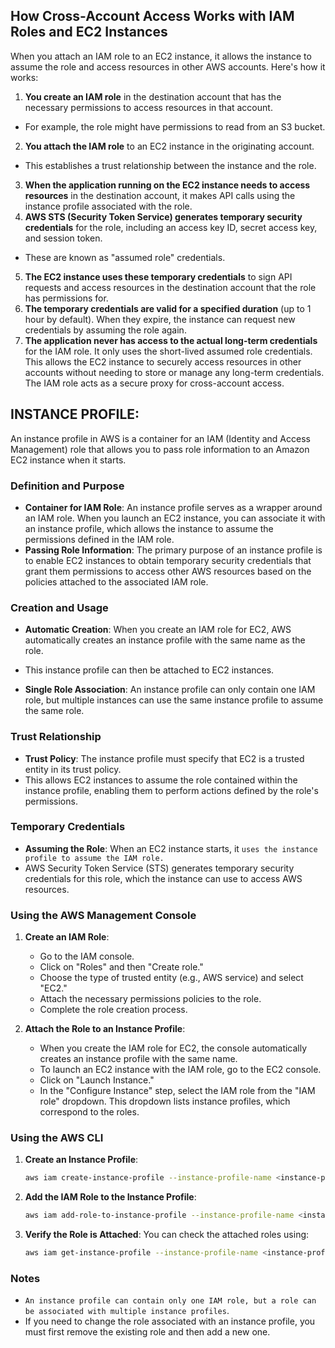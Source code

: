## How Cross-Account Access Works with IAM Roles and EC2 Instances

When you attach an IAM role to an EC2 instance, it allows the instance to assume the role and access resources in other AWS accounts. Here's how it works:

1. **You create an IAM role** in the destination account that has the necessary permissions to access resources in that account. 
- For example, the role might have permissions to read from an S3 bucket.
2. **You attach the IAM role** to an EC2 instance in the originating account. 
- This establishes a trust relationship between the instance and the role.
3. **When the application running on the EC2 instance needs to access resources** in the destination account, it makes API calls using the instance profile associated with the role.
4. **AWS STS (Security Token Service) generates temporary security credentials** for the role, including an access key ID, secret access key, and session token. 
- These are known as "assumed role" credentials.
5. **The EC2 instance uses these temporary credentials** to sign API requests and access resources in the destination account that the role has permissions for.
6. **The temporary credentials are valid for a specified duration** (up to 1 hour by default). When they expire, the instance can request new credentials by assuming the role again.
7. **The application never has access to the actual long-term credentials** for the IAM role. It only uses the short-lived assumed role credentials.
This allows the EC2 instance to securely access resources in other accounts without needing to store or manage any long-term credentials. The IAM role acts as a secure proxy for cross-account access.

## INSTANCE PROFILE:
An instance profile in AWS is a container for an IAM (Identity and Access Management) role that allows you to pass role information to an Amazon EC2 instance when it starts. 

### Definition and Purpose
- **Container for IAM Role**: An instance profile serves as a wrapper around an IAM role. When you launch an EC2 instance, you can associate it with an instance profile, which allows the instance to assume the permissions defined in the IAM role.
- **Passing Role Information**: The primary purpose of an instance profile is to enable EC2 instances to obtain temporary security credentials that grant them permissions to access other AWS resources based on the policies attached to the associated IAM role.

### Creation and Usage

- **Automatic Creation**: When you create an IAM role for EC2, AWS automatically creates an instance profile with the same name as the role. 
- This instance profile can then be attached to EC2 instances.

- **Single Role Association**: An instance profile can only contain one IAM role, but multiple instances can use the same instance profile to assume the same role.

### Trust Relationship

- **Trust Policy**: The instance profile must specify that EC2 is a trusted entity in its trust policy. 
- This allows EC2 instances to assume the role contained within the instance profile, enabling them to perform actions defined by the role's permissions.

### Temporary Credentials

- **Assuming the Role**: When an EC2 instance starts, it `uses the instance profile to assume the IAM role.` 
- AWS Security Token Service (STS) generates temporary security credentials for this role, which the instance can use to access AWS resources.


### Using the AWS Management Console

1. **Create an IAM Role**:
   - Go to the IAM console.
   - Click on "Roles" and then "Create role."
   - Choose the type of trusted entity (e.g., AWS service) and select "EC2."
   - Attach the necessary permissions policies to the role.
   - Complete the role creation process.

2. **Attach the Role to an Instance Profile**:
   - When you create the IAM role for EC2, the console automatically creates an instance profile with the same name.
   - To launch an EC2 instance with the IAM role, go to the EC2 console.
   - Click on "Launch Instance."
   - In the "Configure Instance" step, select the IAM role from the "IAM role" dropdown. This dropdown lists instance profiles, which correspond to the roles.

### Using the AWS CLI

1. **Create an Instance Profile**:
   ```bash
   aws iam create-instance-profile --instance-profile-name <instance-profile-name>
   ```

2. **Add the IAM Role to the Instance Profile**:
   ```bash
   aws iam add-role-to-instance-profile --instance-profile-name <instance-profile-name> --role-name <role-name>
   ```

3. **Verify the Role is Attached**:
   You can check the attached roles using:
   ```bash
   aws iam get-instance-profile --instance-profile-name <instance-profile-name>
   ```

### Notes

- `An instance profile can contain only one IAM role, but a role can be associated with multiple instance profiles`.
- If you need to change the role associated with an instance profile, you must first remove the existing role and then add a new one.

